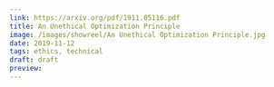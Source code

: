 ```yaml
---
link: https://arxiv.org/pdf/1911.05116.pdf
title: An Unethical Optimization Principle
image: /images/showreel/An Unethical Optimization Principle.jpg
date: 2019-11-12
tags: ethics, technical
draft: draft
preview:
---
```



